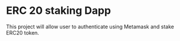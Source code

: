 # ERC 20 staking Dapp

This project will allow user to authenticate using Metamask and stake ERC20 token. 
